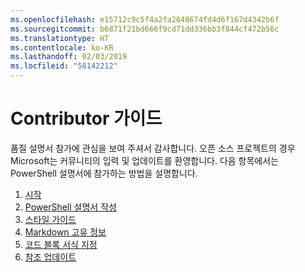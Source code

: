 ```yaml
---
ms.openlocfilehash: e15712c9c5f4a2fa2648674fd4d6f167d4342b6f
ms.sourcegitcommit: b6871f21bd666f9cd71dd336bb3f844cf472b56c
ms.translationtype: HT
ms.contentlocale: ko-KR
ms.lasthandoff: 02/03/2019
ms.locfileid: "58142212"
---
```

# <a name="contributor-guide"></a>Contributor 가이드

품질 설명서 참가에 관심을 보여 주셔서 감사합니다.
오픈 소스 프로젝트의 경우 Microsoft는 커뮤니티의 입력 및 업데이트를 환영합니다.
다음 항목에서는 PowerShell 설명서에 참가하는 방법을 설명합니다.

1. [시작](./contributing/1-GET-STARTED.md)
2. [PowerShell 설명서 작성](./contributing/2-WRITING.md)
3. [스타일 가이드](./contributing/3-STYLE-GUIDE.md)
4. [Markdown 고유 정보](./contributing/4-MARKDOWN-SPECIFICS.md)
5. [코드 블록 서식 지정](./contributing/5-FORMATTING-CODE.md)
6. [참조 업데이트](./contributing/6-UPDATING-REFERENCE.md)
